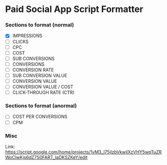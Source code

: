 # Paid Social App Script Formatter

### Sections to format (normal)
- [X] IMPRESSIONS
- [ ] CLICKS
- [ ] CPC
- [ ] COST
- [ ] SUB CONVERSIONS
- [ ] CONVERSIONS
- [ ] CONVERSION RATE
- [ ] SUB CONVERSION VALUE
- [ ] CONVERSION VALUE
- [ ] CONVERSION VALUE / COST
- [ ] CLICK-THROUGH RATE (CTR)

### Sections to format (anormal)
- [ ] COST PER CONVERSIONS
- [ ] CPM

### Misc

Link: https://script.google.com/home/projects/1vM3_l75jlzbVkwilXzVHY5wqTuZRWoClwKjs6dZ7S0FART_IaDKSZKeY/edit